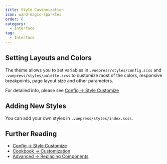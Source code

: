 ```yaml
---
title: Style Customization
icon: wand-magic-sparkles
order: 6
category:
  - Interface
tag:
  - Interface
---
```


## Setting Layouts and Colors

The theme allows you to set variables in `.vuepress/styles/config.scss` and `.vuepress/styles/palette.scss` to customize most of the colors, responsive breakpoints, page layout size and other parameters.

For detailed info, please see [Config → Style Customize](../../config/style.md)

## Adding New Styles

You can add your own styles in `.vuepress/styles/index.scss`.

## Further Reading

- [Config → Style Customize](../../config/style.md)
- [Cookbook → Customization](../../cookbook/customize/)
- [Advanced → Replacing Components](../advanced/replace.md)
